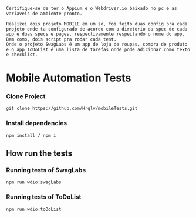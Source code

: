 ```
Certifique-se de ter o Appium e o Webdriver.io baixado no pc e as variaveis de ambiente pronto. 
```

```
Realizei dois projeto MOBILE em um só, foi feito duas config pra cada projeto onde ta configurado de acordo com o diretorio da spec de cada app e duas specs e pages, respectivamente respeitando o nome do app. Bem como, dois script pra rodar cada test.
Onde o projeto SwagLabs é um app de loja de roupas, compra de produto e o app ToDoList é uma lista de tarefas onde pode adicionar como texto e checklist.
```

# Mobile Automation Tests

### Clone Project 

```
git clone https://github.com/Hrqlv/mobileTests.git
```
### Install dependencies

```
npm install / npm i
```

## How run the tests

### Running tests of SwagLabs
```
npm run wdio:swagLabs
```
### Running tests of ToDoList
```
npm run wdio:toDoList
```